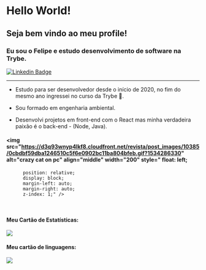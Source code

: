 # Hello World!

## Seja bem vindo ao meu profile! 

### Eu sou o Felipe e estudo desenvolvimento de software na Trybe.

[![Linkedin Badge](https://img.shields.io/badge/-LinkedIn-blue?style=flat-square&logo=Linkedin&logoColor=white&link=https://www.linkedin.com/in/fagnerpsantos/)](https://www.linkedin.com/in/felipe-de-carvalho-lopes-cardoso/)

<hr>

- Estudo para ser desenvolvedor desde o início de 2020, no fim do mesmo ano ingressei no curso da Trybe 🚀.

- Sou formado em engenharia ambiental.

- Desenvolvi projetos em front-end com o React mas minha verdadeira paixão é o back-end - (Node, Java).

#### <img src="https://d3q93wnyp4lkf8.cloudfront.net/revista/post_images/10385/0cbdbf59dba1246510c5f6e0902bc11ba804bfeb.gif?1534286330" alt="crazy cat on pc"   align="middle" width="200" style=" float: left;
          position: relative;
          display: block;
          margin-left: auto;
          margin-right: auto;
          z-index: 1;" />

<br>
<h4> Meu Cartão de Estatísticas: </h3>
<img align="center" src="https://github-readme-stats.vercel.app/api?username=felipedclc" />
<br>
<h4> Meu cartão de linguagens: </h3>
<img align="center" src="https://github-readme-stats.vercel.app/api/top-langs/?username=felipedclc" />

<!-- * Meu Cartão de Estatísticas:

[![GitHub stats](https://github-readme-stats.vercel.app/api?username=felipedclc)](https://github.com/felipedclc)

* Meu cartão de linguagens:

[![Top Langs](https://github-readme-stats.vercel.app/api/top-langs/?username=felipedclc)](https://github.com/felipedclc) -->
